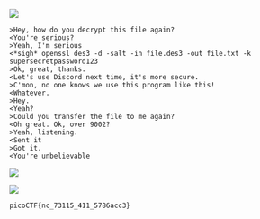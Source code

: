 ![](Pasted%20image%2020220315231244.png)

```
>Hey, how do you decrypt this file again?
<You're serious?
>Yeah, I'm serious
<*sigh* openssl des3 -d -salt -in file.des3 -out file.txt -k supersecretpassword123
>Ok, great, thanks.
<Let's use Discord next time, it's more secure.
>C'mon, no one knows we use this program like this!
<Whatever.
>Hey.
<Yeah?
>Could you transfer the file to me again?
<Oh great. Ok, over 9002?
>Yeah, listening.
<Sent it
>Got it.
<You're unbelievable
```


![](Pasted%20image%2020220315232159.png)

![](Pasted%20image%2020220315232255.png)

`picoCTF{nc_73115_411_5786acc3}`
